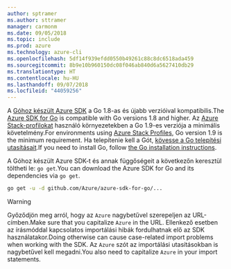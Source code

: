 ```yaml
---
author: sptramer
ms.author: sttramer
manager: carmonm
ms.date: 09/05/2018
ms.topic: include
ms.prod: azure
ms.technology: azure-cli
ms.openlocfilehash: 5df14f939efdd0550b49261c88c8dc6518ada459
ms.sourcegitcommit: 8b9e10b960150dc08f046ab840d6a5627410db29
ms.translationtype: HT
ms.contentlocale: hu-HU
ms.lasthandoff: 09/07/2018
ms.locfileid: "44059256"
---
```

<span data-ttu-id="916cb-101">A [Góhoz készült Azure SDK](https://github.com/Azure/azure-sdk-for-go) a Go 1.8-as és újabb verzióival kompatibilis.</span><span class="sxs-lookup"><span data-stu-id="916cb-101">The [Azure SDK for Go](https://github.com/Azure/azure-sdk-for-go) is compatible with Go versions 1.8 and higher.</span></span> <span data-ttu-id="916cb-102">Az [Azure Stack-profilokat](/azure/azure-stack/user/azure-stack-version-profiles-go) használó környezetekben a Go 1.9-es verziója a minimális követelmény.</span><span class="sxs-lookup"><span data-stu-id="916cb-102">For environments using [Azure Stack Profiles](/azure/azure-stack/user/azure-stack-version-profiles-go), Go version 1.9 is the minimum requirement.</span></span>
<span data-ttu-id="916cb-103">Ha telepítenie kell a Gót, [kövesse a Go telepítési utasításait](https://golang.org/doc/install).</span><span class="sxs-lookup"><span data-stu-id="916cb-103">If you need to install Go, follow [the Go installation instructions](https://golang.org/doc/install).</span></span>

<span data-ttu-id="916cb-104">A Góhoz készült Azure SDK-t és annak függőségeit a következőn keresztül töltheti le: `go get`.</span><span class="sxs-lookup"><span data-stu-id="916cb-104">You can download the Azure SDK for Go and its dependencies via `go get`.</span></span>

```bash
go get -u -d github.com/Azure/azure-sdk-for-go/...
```

> [!WARNING]
> <span data-ttu-id="916cb-105">Győződjön meg arról, hogy az `Azure` nagybetűvel szerepeljen az URL-címben.</span><span class="sxs-lookup"><span data-stu-id="916cb-105">Make sure that you capitalize `Azure` in the URL.</span></span> <span data-ttu-id="916cb-106">Ellenkező esetben az írásmóddal kapcsolatos importálási hibák fordulhatnak elő az SDK használatakor.</span><span class="sxs-lookup"><span data-stu-id="916cb-106">Doing otherwise can cause case-related import problems when working with the SDK.</span></span> <span data-ttu-id="916cb-107">Az `Azure` szót az importálási utasításokban is nagybetűvel kell megadni.</span><span class="sxs-lookup"><span data-stu-id="916cb-107">You also need to capitalize `Azure` in your import statements.</span></span>
